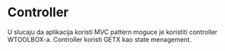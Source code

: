 # Controller

U slucaju da aplikacija koristi MVC pattern moguce je koristiti controller WTOOLBOX-a.
Controller koristi GETX kao state menagement.